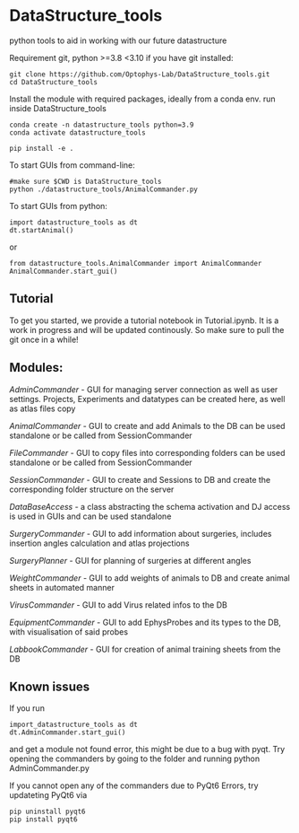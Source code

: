 # DataStructure_tools

python tools to aid in working with our future datastructure

Requirement git, python >=3.8 <3.10
if you have git installed:

```none
git clone https://github.com/Optophys-Lab/DataStructure_tools.git
cd DataStructure_tools
```

Install the module with required packages, ideally from a conda env.
run inside DataStructure_tools

```none
conda create -n datastructure_tools python=3.9
conda activate datastructure_tools

pip install -e .
```

To start GUIs from command-line:

```none
#make sure $CWD is DataStructure_tools
python ./datastructure_tools/AnimalCommander.py
```

To start GUIs from python:

```none
import datastructure_tools as dt
dt.startAnimal()
```

or

```none
from datastructure_tools.AnimalCommander import AnimalCommander
AnimalCommander.start_gui()
```

## Tutorial

To get you started, we provide a tutorial notebook in Tutorial.ipynb.
It is a work in progress and will be updated continously. So make sure to pull the git once in a while!

## Modules:

*AdminCommander* - GUI for managing server connection as well as user settings.
Projects, Experiments and datatypes can be created here, as well as atlas files copy

*AnimalCommander* - GUI to create and add Animals to the DB
can be used standalone or be called from SessionCommander

*FileCommander* - GUI to copy files into corresponding folders
can be used standalone or be called from SessionCommander

*SessionCommander* - GUI to create and Sessions to DB
and create the corresponding folder structure on the server

*DataBaseAccess* -  a class abstracting the schema activation and DJ access
is used in GUIs and can be used standalone

*SurgeryCommander* - GUI to add information about surgeries, includes insertion
angles calculation and atlas projections

*SurgeryPlanner* - GUI for planning of surgeries at different angles

*WeightCommander* - GUI to add weights of animals to DB and create animal sheets
in automated manner

*VirusCommander* - GUI to add Virus related infos to the DB

*EquipmentCommander* - GUI to add EphysProbes and its types to the DB,
with visualisation of said probes

*LabbookCommander* - GUI for creation of animal training sheets from the DB

## Known issues

If you run

```none
import_datastructure_tools as dt
dt.AdminCommander.start_gui()
```

and get a module not found error, this might be due to a bug with pyqt. Try opening the commanders by going to the folder and running
python AdminCommander.py

If you cannot open any of the commanders due to PyQt6 Errors, try updateting PyQt6 via

```none
pip uninstall pyqt6
pip install pyqt6
```
